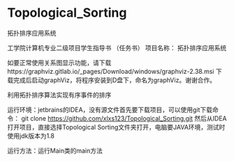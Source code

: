 # Topological_Sorting
拓扑排序应用系统

工学院计算机专业二级项目学生指导书
（任务书）
项目名称： 拓扑排序应用系统

如要正常使用关系图显示功能，请下载https://graphviz.gitlab.io/_pages/Download/windows/graphviz-2.38.msi
下载完成后启动graphViz，将程序安装到D盘下，命名为graphViz。谢谢合作。

利用拓扑排序算法实现有序事件的排序

运行环境：jetbrains的IDEA，没有源文件首先要下载项目，可以使用git下载命令： git clone https://github.com/xlxs123/Topological_Sorting.git
然后从IDEA打开项目，直接选择Topological Sorting文件夹打开，电脑要JAVA环境，测试时使用jdk版本为1.8

运行方法：运行Main类的main方法
